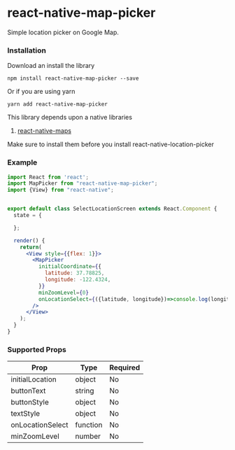 # react-native-map-picker

Simple location picker on Google Map.

### Installation

Download an install the library

```npm install react-native-map-picker --save```

Or if you are using yarn

```yarn add react-native-map-picker```

This library depends upon a native libraries

1. [react-native-maps](https://github.com/react-community/react-native-maps)

Make sure to install them before you install react-native-location-picker

### Example

```jsx
import React from 'react';
import MapPicker from "react-native-map-picker";
import {View} from "react-native";


export default class SelectLocationScreen extends React.Component {
  state = {

  };

  render() {
    return(
      <View style={{flex: 1}}>
        <MapPicker
          initialCoordinate={{
            latitude: 37.78825,
            longitude: -122.4324,
          }}
          minZoomLevel={0}
          onLocationSelect={({latitude, longitude})=>console.log(longitude)}
        />
      </View>
    );
  }
}
```

### Supported Props

| Prop | Type | Required | 
| ---- | ---- | -------- |
| initialLocation | object | No |
| buttonText | string | No |
| buttonStyle | object | No |
| textStyle | object | No |
| onLocationSelect | function | No |
| minZoomLevel | number | No |
